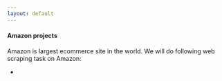 ```yaml
---
layout: default
---
```


#### Amazon projects

Amazon is largest ecommerce site in the world. We will do following web scraping task on Amazon:

* 

